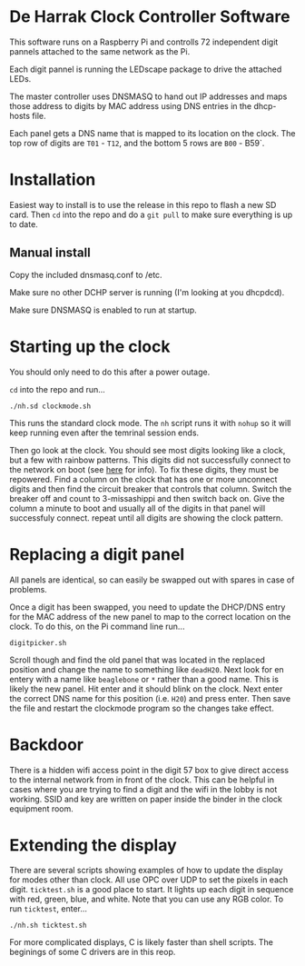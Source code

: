 # De Harrak Clock Controller Software

This software runs on a Raspberry Pi and controlls 72 independent digit pannels attached to the same network as the Pi. 

Each digit pannel is running the LEDscape package to drive the attached LEDs.

The master controller uses DNSMASQ to hand out IP addresses and maps those address to digits by MAC address using DNS entries in the dhcp-hosts file.

Each panel gets a DNS name that is mapped to its location on the clock. The top row of digits are `T01` - `T12`, and the bottom 5 rows are `B00` - B59`.

# Installation

Easiest way to install is to use the release in this repo to flash a new SD card. Then `cd` into the repo and do a `git pull` to make sure everything is up to date.

## Manual install

Copy the included dnsmasq.conf to /etc.

Make sure no other DCHP server is running (I'm looking at you dhcpdcd).

Make sure DNSMASQ is enabled to run at startup.

# Starting up the clock

You should only need to do this after a power outage.

`cd` into the repo and run...

`./nh.sd clockmode.sh`

This runs the standard clock mode. The `nh` script runs it with `nohup` so it will keep running even after the temrinal session ends. 

Then go look at the clock. You should see most digits looking like a clock, but a few with rainbow patterns. This digits did not successfully connect to the network on boot (see [here](https://groups.google.com/forum/#!topic/beagleboard/9mctrG26Mc8%5B176-200%5D) for info). To fix these digits, they must be repowered. Find a column on the clock that has one or more unconnect digits and then find the circuit breaker that controls that column. Switch the breaker off and count to 3-missashippi and then switch back on. Give the column a minute to boot and usually all of the digits in that panel will successfuly connect. repeat until all digits are showing the clock pattern. 

# Replacing a digit panel

All panels are identical, so can easily be swapped out with spares in case of problems. 

Once a digit has been swapped, you need to update the DHCP/DNS entry for the MAC address of the new panel to map to the correct location on the clock. To do this, on the Pi command line run...

`digitpicker.sh`

Scroll though and find the old panel that was located in the replaced position and change the name to something like `deadH20`. Next look for en entery with a name like `beaglebone` or `*` rather than a good name. This is likely the new panel. Hit enter and it should blink on the clock. Next enter the correct DNS name for this position (i.e. `H20`) and press enter. Then save the file and restart the clockmode program so the changes take effect. 

# Backdoor

There is a hidden wifi access point in the digit 57 box to give direct access to the internal network from in front of the clock. This can be helpful in cases where you are trying to find a digit and the wifi in the lobby is not working.  SSID and key are written on paper inside the binder in the clock equipment room. 

# Extending the display

There are several scripts showing examples of how to update the display for modes other than clock. All use OPC over UDP to set the pixels in each digit. `ticktest.sh` is a good place to start. It lights up each digit in sequence with red, green, blue, and white. Note that you can use any RGB color. To run `ticktest`, enter...

`./nh.sh ticktest.sh`

For more complicated displays, C is likely faster than shell scripts. The beginings of some C drivers are in this reop. 

